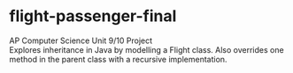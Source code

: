 # flight-passenger-final
AP Computer Science Unit 9/10 Project </br>
Explores inheritance in Java by modelling a Flight class. Also overrides one method in the parent class with a recursive implementation. 
